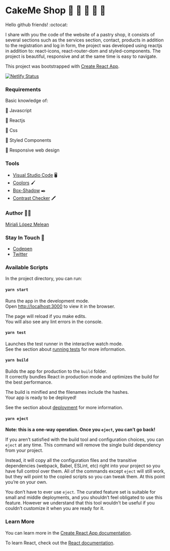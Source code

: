 # CakeMe Shop :cupcake: :cake: :pie: :doughnut: :open_file_folder:

Hello github friends! :octocat:

I share with you the code of the website of a pastry shop, it consists of several sections such as the services section, contact, products in addition to the registration and log in form, the project was developed using reactjs in addition to: react-icons, react-router-dom and styled-components. The project is beautiful, responsive and at the same time is easy to navigate.

This project was bootstrapped with [Create React App](https://github.com/facebook/create-react-app).

[![Netlify Status](https://api.netlify.com/api/v1/badges/e008f8ec-8005-4e65-9b43-74a605e4af9b/deploy-status)](https://cakemeshop.netlify.app/)

### Requirements

Basic knowledge of:

:star2: Javascript

:star2: Reactjs

:star2: Css

:star2: Styled Components

:star2: Responsive web design

### Tools
- [Visual Studio Code](https://code.visualstudio.com/) :desktop_computer: 
- [Coolors](https://coolors.co/) :paintbrush:
- [Box-Shadow](https://codepen.io/sdthornton/pen/wBZdXq) :black_nib:
- [Contrast Checker](https://webaim.org/resources/contrastchecker/) :crayon:

### Author :woman_technologist:
[Miriali López Melean](https://github.com/Miriali) 

### Stay In Touch :purple_heart:
- [Codepen](https://codepen.io/your-work/) 
- [Twitter](https://twitter.com/miricailopez)


### Available Scripts

In the project directory, you can run:

#### `yarn start`

Runs the app in the development mode.\
Open [http://localhost:3000](http://localhost:3000) to view it in the browser.

The page will reload if you make edits.\
You will also see any lint errors in the console.

#### `yarn test`

Launches the test runner in the interactive watch mode.\
See the section about [running tests](https://facebook.github.io/create-react-app/docs/running-tests) for more information.

#### `yarn build`

Builds the app for production to the `build` folder.\
It correctly bundles React in production mode and optimizes the build for the best performance.

The build is minified and the filenames include the hashes.\
Your app is ready to be deployed!

See the section about [deployment](https://facebook.github.io/create-react-app/docs/deployment) for more information.

#### `yarn eject`

**Note: this is a one-way operation. Once you `eject`, you can’t go back!**

If you aren’t satisfied with the build tool and configuration choices, you can `eject` at any time. This command will remove the single build dependency from your project.

Instead, it will copy all the configuration files and the transitive dependencies (webpack, Babel, ESLint, etc) right into your project so you have full control over them. All of the commands except `eject` will still work, but they will point to the copied scripts so you can tweak them. At this point you’re on your own.

You don’t have to ever use `eject`. The curated feature set is suitable for small and middle deployments, and you shouldn’t feel obligated to use this feature. However we understand that this tool wouldn’t be useful if you couldn’t customize it when you are ready for it.

### Learn More

You can learn more in the [Create React App documentation](https://facebook.github.io/create-react-app/docs/getting-started).

To learn React, check out the [React documentation](https://reactjs.org/).


